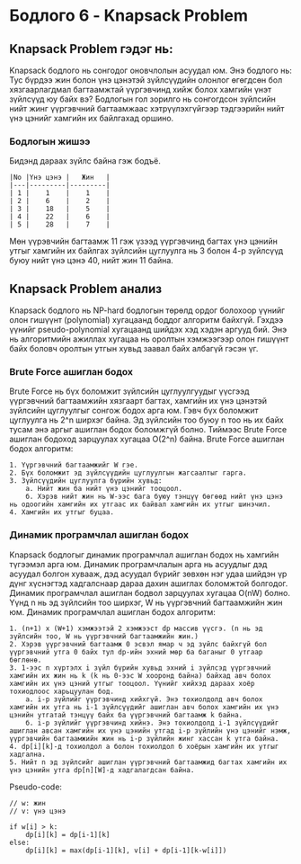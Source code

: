 # Бодлого 6 - Knapsack Problem 
## Knapsack Problem гэдэг нь:
Knapsack бодлого нь сонгодог оновчлолын асуудал юм. Энэ бодлого нь: Тус бүрдээ жин болон үнэ цэнэтэй зүйлсүүдийн олонлог өгөгдсөн бол хязгаарлагдмал багтаамжтай үүргэвчинд хийж болох хамгийн үнэт зүйлсүүд юу байх вэ?
Бодлогын гол зорилго нь сонгогдсон зүйлсийн нийт жинг үүргэвчний багтаамжаас хэтрүүлэхгүйгээр тэдгээрийн нийт үнэ цэнийг хамгийн их байлгахад оршино.
### Бодлогын жишээ
Бидэнд дараах зүйлс байна гэж бодъё.
```
|No |Үнэ цэнэ |   Жин   |
|---|---------|---------|
| 1 |    1    |    1    |
| 2 |    6    |    2    |
| 3 |    18   |    5    |
| 4 |    22   |    6    |
| 5 |    28   |    7    |
```
Мөн үүрэвчийн багтаамж 11 гэж үзээд үүргэвчинд багтах үнэ цэнийн утгыг хамгийн их байлгах зүйлсийн цуглуулга нь 3 болон 4-р зүйлсүүд буюу нийт үнэ цэнэ 40, нийт жин 11 байна.

## Knapsack Problem анализ
Knapsack бодлого нь NP-hard бодлогын төрөлд ордог болохоор үүнийг олон гишүүнт (polynomial) хугацаанд боддог алгоритм байхгүй. Гэхдээ үүнийг pseudo-polynomial хугацаанд шийдэх хэд хэдэн аргууд бий. Энэ нь алгоритмийн ажиллах хугацаа нь оролтын хэмжээгээр олон гишүүнт байх боловч оролтын утгын хувьд заавал байх албагүй гэсэн үг.

### Brute Force ашиглан бодох
Brute Force нь бүх боломжит зүйлсийн цуглуулгуудыг үүсгээд үүргэвчний багтаамжийн хязгаарт багтах, хамгийн их үнэ цэнэтэй зүйлсийн цуглуулгыг сонгож бодох арга юм. Гэвч бүх боломжит цуглуулга нь 2^n ширхэг байна. Эд зүйлсийн тоо буюу n тоо нь их байх тусам энэ аргыг ашиглан бодох боломжгүй болно. Тиймээс Brute Force ашиглан бодоход зарцуулах хугацаа O(2^n) байна.
Brute Force ашиглан бодох алгоритм:
```
1. Үүргэвчний багтаамжийг W гэе.
2. Бүх боломжит эд зүйлсүүдийн цуглуулгын жагсаалтыг гарга.
3. Зүйлсүүдийн цуглуулга бүрийн хувьд:
    а. Нийт жин ба нийт үнэ цэнийг тооцоол.
    б. Хэрэв нийт жин нь W-ээс бага буюу тэнцүү бөгөөд нийт үнэ цэнэ нь одоогийн хамгийн их утгаас их байвал хамгийн их утгыг шинэчил.
4. Хамгийн их утгыг буцаа.
```

### Динамик програмчлал ашиглан бодох
Knapsack бодлогыг динамик програмчлал ашиглан бодох нь хамгийн түгээмэл арга юм. Динамик програмчлалын арга нь асуудлыг дэд асуудал болгон хувааж, дэд асуудал бүрийг зөвхөн нэг удаа шийдэн үр дүнг хүснэгтэд хадгалснаар дараа дахин ашиглах боломжтой болгодог.
Динамик програмчлал ашиглан бодвол зарцуулах хугацаа O(nW) болно. Үүнд n нь эд зүйлсийн тоо ширхэг, W нь үүргэвчний багтаамжийн жин юм.
Динамик програмчлал ашиглан бодох алгоритм:
```
1. (n+1) x (W+1) хэмжээтэй 2 хэмжээст dp массив үүсгэ. (n нь эд зүйлсийн тоо, W нь үүргэвчний багтаамжийн жин.)
2. Хэрэв үүргэвчний багтаамж 0 эсвэл ямар ч эд зүйлс байхгүй бол үүргэвчний утга 0 байх тул dp-ийн эхний мөр ба баганыг 0 утгаар бөглөнө.
3. 1-ээс n хүртэлх i зүйл бүрийн хувьд эхний i зүйлсэд үүргэвчний хамгийн их жин нь k (k нь 0-ээс W хооронд байна) байхад авч болох хамгийн их үнэ цэний утгыг тооцоол. Үүнийг хийхэд дараах хоёр тохиодлоос харьцуулан бод.
    а. i-р зүйлийг үүргэвчинд хийхгүй. Энэ тохиолдолд авч болох хамгийн их утга нь i-1 зүйлсүүдийг ашиглан авч болох хамгийн их үнэ цэнийн утгатай тэнцүү байх ба үүргэвчний багтаамж k байна.
    б. i-р зүйлийг үүргэвчинд хийнэ. Энэ тохиолдолд i-1 зүйлсүүдийг ашиглан авсан хамгийн их үнэ цэнийн утгад i-р зүйлийн үнэ цэнийг нэмж, үүргэвчийн багтаамжийн жин нь i-р зүйлийн жинг хассан k утга байна.
4. dp[i][k]-д тохиолдол а болон тохиолдол б хоёрын хамгийн их утгыг хадгална.
5. Нийт n эд зүйлсийг ашиглан үүргэвчний багтаамжид багтах хамгийн их үнэ цэнийн утга dp[n][W]-д хадгалагдсан байна. 
```

Pseudo-code:
```
// w: жин
// v: үнэ цэнэ

if w[i] > k:
    dp[i][k] = dp[i-1][k]
else:
    dp[i][k] = max(dp[i-1][k], v[i] + dp[i-1][k-w[i]])
```